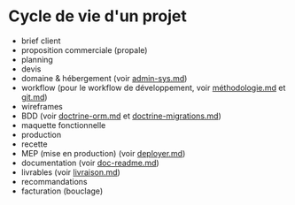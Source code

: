 # Cycle de vie d'un projet

- brief client
- proposition commerciale (propale)
- planning
- devis
- domaine & hébergement (voir [admin-sys.md](admin.sys))
- workflow (pour le workflow de développement, voir [méthodologie.md](méthodologie.md) et [git.md](git.md))
- wireframes
- BDD (voir [doctrine-orm.md](doctrine-orm.md) et [doctrine-migrations.md](doctrine-migrations.md))
- maquette fonctionnelle
- production
- recette
- MEP (mise en production) (voir [deployer.md](deployer.md))
- documentation (voir [doc-readme.md](doc-readme.me))
- livrables (voir [livraison.md](livraison.md))
- recommandations
- facturation (bouclage)

